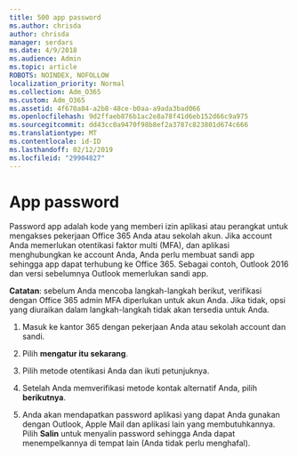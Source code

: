 ```yaml
---
title: 500 app password
ms.author: chrisda
author: chrisda
manager: serdars
ms.date: 4/9/2018
ms.audience: Admin
ms.topic: article
ROBOTS: NOINDEX, NOFOLLOW
localization_priority: Normal
ms.collection: Adm_O365
ms.custom: Adm_O365
ms.assetid: 4f670a84-a2b8-48ce-b0aa-a9ada3bad066
ms.openlocfilehash: 9d2ffaeb876b1ac2e8a78f41d6eb152d66c9a975
ms.sourcegitcommit: dd43cc0a9470f98b8ef2a3787c823801d674c666
ms.translationtype: MT
ms.contentlocale: id-ID
ms.lasthandoff: 02/12/2019
ms.locfileid: "29904827"
---
```

# <a name="app-passwords"></a>App password

Password app adalah kode yang memberi izin aplikasi atau perangkat untuk mengakses pekerjaan Office 365 Anda atau sekolah akun. Jika account Anda memerlukan otentikasi faktor multi (MFA), dan aplikasi menghubungkan ke account Anda, Anda perlu membuat sandi app sehingga app dapat terhubung ke Office 365. Sebagai contoh, Outlook 2016 dan versi sebelumnya Outlook memerlukan sandi app.
  
 **Catatan**: sebelum Anda mencoba langkah-langkah berikut, verifikasi dengan Office 365 admin MFA diperlukan untuk akun Anda. Jika tidak, opsi yang diuraikan dalam langkah-langkah tidak akan tersedia untuk Anda.
  
1. Masuk ke kantor 365 dengan pekerjaan Anda atau sekolah account dan sandi.
    
2. Pilih **mengatur itu sekarang**.
    
3. Pilih metode otentikasi Anda dan ikuti petunjuknya.
    
4. Setelah Anda memverifikasi metode kontak alternatif Anda, pilih **berikutnya**.
    
5. Anda akan mendapatkan password aplikasi yang dapat Anda gunakan dengan Outlook, Apple Mail dan aplikasi lain yang membutuhkannya. Pilih **Salin** untuk menyalin password sehingga Anda dapat menempelkannya di tempat lain (Anda tidak perlu menghafal). 
    

